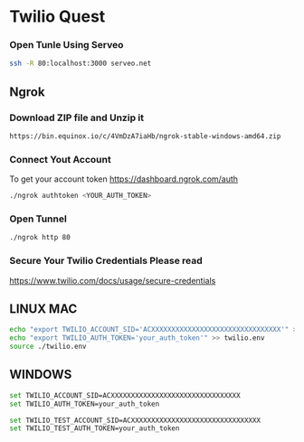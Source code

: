 # Twilio Quest


### Open Tunle Using Serveo
```sh
ssh -R 80:localhost:3000 serveo.net
```

## Ngrok
### Download ZIP file and Unzip it
```sh
https://bin.equinox.io/c/4VmDzA7iaHb/ngrok-stable-windows-amd64.zip
```
### Connect Yout Account
To get your account token https://dashboard.ngrok.com/auth
```sh
./ngrok authtoken <YOUR_AUTH_TOKEN>
```

### Open Tunnel
```sh
./ngrok http 80
```


### Secure Your Twilio Credentials Please read
https://www.twilio.com/docs/usage/secure-credentials

## LINUX MAC
```sh
echo "export TWILIO_ACCOUNT_SID='ACXXXXXXXXXXXXXXXXXXXXXXXXXXXXXXXX'" > twilio.env
echo "export TWILIO_AUTH_TOKEN='your_auth_token'" >> twilio.env
source ./twilio.env
```
## WINDOWS
```sh
set TWILIO_ACCOUNT_SID=ACXXXXXXXXXXXXXXXXXXXXXXXXXXXXXXXX
set TWILIO_AUTH_TOKEN=your_auth_token

set TWILIO_TEST_ACCOUNT_SID=ACXXXXXXXXXXXXXXXXXXXXXXXXXXXXXXXX
set TWILIO_TEST_AUTH_TOKEN=your_auth_token
```